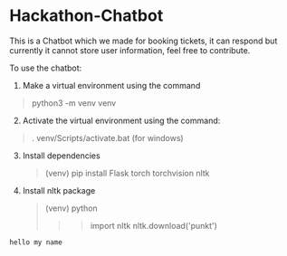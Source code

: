 # Hackathon-Chatbot

This is a Chatbot which we made for booking tickets, it can respond but currently it cannot store user information, feel free to contribute.

To use the chatbot:
1. Make a virtual environment using the command

  > python3 -m venv venv

2. Activate the virtual environment using the command:

  > . venv/Scripts/activate.bat (for windows)

3. Install dependencies
   
   > (venv) pip install Flask torch torchvision nltk

5. Install nltk package

   >  (venv) python
      >>> import nltk
      >>> nltk.download('punkt')

```
hello my name
```
